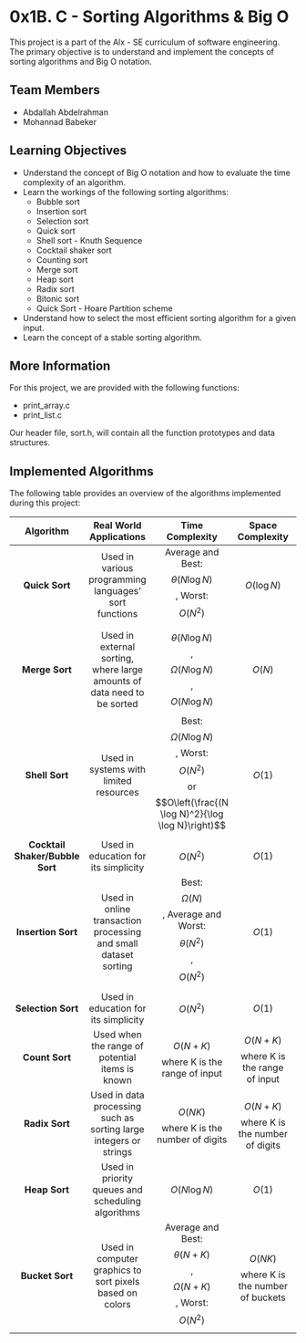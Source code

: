 # 0x1B. C - Sorting Algorithms & Big O

This project is a part of the Alx - SE curriculum of software engineering. The primary objective is to understand and implement the concepts of sorting algorithms and Big O notation.

## Team Members

- Abdallah Abdelrahman
- Mohannad Babeker

## Learning Objectives

- Understand the concept of Big O notation and how to evaluate the time complexity of an algorithm.
- Learn the workings of the following sorting algorithms:
    - Bubble sort
    - Insertion sort
    - Selection sort
    - Quick sort
    - Shell sort - Knuth Sequence
    - Cocktail shaker sort
    - Counting sort
    - Merge sort
    - Heap sort
    - Radix sort
    - Bitonic sort
    - Quick Sort - Hoare Partition scheme
- Understand how to select the most efficient sorting algorithm for a given input.
- Learn the concept of a stable sorting algorithm.

## More Information

For this project, we are provided with the following functions:

- print_array.c
- print_list.c

Our header file, sort.h, will contain all the function prototypes and data structures.

## Implemented Algorithms

The following table provides an overview of the algorithms implemented during this project:

| Algorithm | Real World Applications | Time Complexity | Space Complexity | Comparison-Based | Stability |
|:---------:|:-----------------------:|:---------------:|:----------------:|:----------------:|:---------:|
| **Quick Sort** | Used in various programming languages’ sort functions | Average and Best: $$\theta(N \log N)$$, Worst: $$O(N^2)$$ | $$O(\log N)$$ | Yes | No |
| **Merge Sort** | Used in external sorting, where large amounts of data need to be sorted | $$\theta(N \log N)$$, $$\Omega(N \log N)$$, $$O(N \log N)$$ | $$O(N)$$ | Yes | Yes |
| **Shell Sort** | Used in systems with limited resources | Best: $$\Omega(N \log N)$$, Worst: $$O(N^2)$$ or $$O\left(\frac{(N \log N)^2}{\log \log N}\right)$$ | $$O(1)$$ | Yes | No |
| **Cocktail Shaker/Bubble Sort** | Used in education for its simplicity | $$O(N^2)$$ | $$O(1)$$ | Yes | Yes |
| **Insertion Sort** | Used in online transaction processing and small dataset sorting | Best: $$\Omega(N)$$, Average and Worst: $$\theta(N^2)$$, $$O(N^2)$$ | $$O(1)$$ | Yes | Yes |
| **Selection Sort** | Used in education for its simplicity | $$O(N^2)$$ | $$O(1)$$ | Yes | No |
| **Count Sort** | Used when the range of potential items is known | $$O(N+K)$$ where K is the range of input | $$O(N+K)$$ where K is the range of input | No | Yes |
| **Radix Sort** | Used in data processing such as sorting large integers or strings | $$O(NK)$$ where K is the number of digits | $$O(N+K)$$ where K is the number of digits | No | Yes |
| **Heap Sort** | Used in priority queues and scheduling algorithms | $$O(N \log N)$$ | $$O(1)$$ | Yes | No |
| **Bucket Sort** | Used in computer graphics to sort pixels based on colors | Average and Best: $$\theta(N+K)$$, $$\Omega(N+K)$$, Worst: $$O(N^2)$$ | $$O(NK)$$ where K is the number of buckets | No | Yes |
